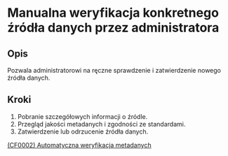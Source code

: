 # Manualna weryfikacja konkretnego źródła danych przez administratora

## Opis
Pozwala administratorowi na ręczne sprawdzenie i zatwierdzenie nowego źródła danych.

## Kroki
1. Pobranie szczegółowych informacji o źródle.
2. Przegląd jakości metadanych i zgodności ze standardami.
3. Zatwierdzenie lub odrzucenie źródła danych.

[(CF0002) Automatyczna weryfikacja metadanych](../../../3.wizja.systemu/3.3.cechy.funkcjonalne/CF0002)